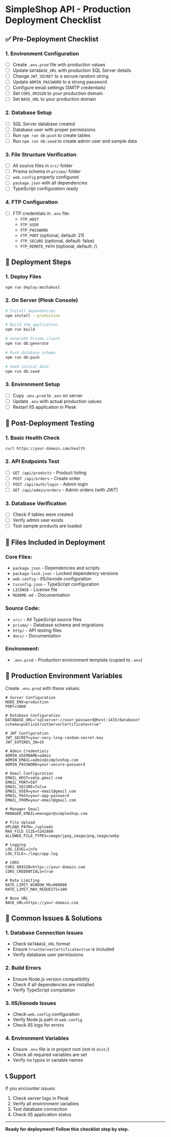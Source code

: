 # SimpleShop API - Production Deployment Checklist

## ✅ Pre-Deployment Checklist

### 1. Environment Configuration
- [ ] Create `.env.prod` file with production values
- [ ] Update `DATABASE_URL` with production SQL Server details
- [ ] Change `JWT_SECRET` to a secure random string
- [ ] Update `ADMIN_PASSWORD` to a strong password
- [ ] Configure email settings (SMTP credentials)
- [ ] Set `CORS_ORIGIN` to your production domain
- [ ] Set `BASE_URL` to your production domain

### 2. Database Setup
- [ ] SQL Server database created
- [ ] Database user with proper permissions
- [ ] Run `npm run db:push` to create tables
- [ ] Run `npm run db:seed` to create admin user and sample data

### 3. File Structure Verification
- [ ] All source files in `src/` folder
- [ ] Prisma schema in `prisma/` folder
- [ ] `web.config` properly configured
- [ ] `package.json` with all dependencies
- [ ] TypeScript configuration ready

### 4. FTP Configuration
- [ ] FTP credentials in `.env` file:
  - `FTP_HOST`
  - `FTP_USER`
  - `FTP_PASSWORD`
  - `FTP_PORT` (optional, default: 21)
  - `FTP_SECURE` (optional, default: false)
  - `FTP_REMOTE_PATH` (optional, default: /)

## 🚀 Deployment Steps

### 1. Deploy Files
```bash
npm run deploy:mochahost
```

### 2. On Server (Plesk Console)
```bash
# Install dependencies
npm install --production

# Build the application
npm run build

# Generate Prisma client
npm run db:generate

# Push database schema
npm run db:push

# Seed initial data
npm run db:seed
```

### 3. Environment Setup
- [ ] Copy `.env.prod` to `.env` on server
- [ ] Update `.env` with actual production values
- [ ] Restart IIS application in Plesk

## 🧪 Post-Deployment Testing

### 1. Basic Health Check
```bash
curl https://your-domain.com/health
```

### 2. API Endpoints Test
- [ ] `GET /api/products` - Product listing
- [ ] `POST /api/orders` - Create order
- [ ] `POST /api/auth/login` - Admin login
- [ ] `GET /api/admin/orders` - Admin orders (with JWT)

### 3. Database Verification
- [ ] Check if tables were created
- [ ] Verify admin user exists
- [ ] Test sample products are loaded

## 📁 Files Included in Deployment

### Core Files:
- `package.json` - Dependencies and scripts
- `package-lock.json` - Locked dependency versions
- `web.config` - IIS/iisnode configuration
- `tsconfig.json` - TypeScript configuration
- `LICENSE` - License file
- `README.md` - Documentation

### Source Code:
- `src/` - All TypeScript source files
- `prisma/` - Database schema and migrations
- `http/` - API testing files
- `docs/` - Documentation

### Environment:
- `.env.prod` - Production environment template (copied to `.env`)

## 🔧 Production Environment Variables

Create `.env.prod` with these values:

```env
# Server Configuration
NODE_ENV=production
PORT=3000

# Database Configuration
DATABASE_URL="sqlserver://user:password@host:1433/database?schema=public&trustServerCertificate=true"

# JWT Configuration
JWT_SECRET=your-very-long-random-secret-key
JWT_EXPIRES_IN=1h

# Admin Credentials
ADMIN_USERNAME=admin
ADMIN_EMAIL=admin@simpleshop.com
ADMIN_PASSWORD=your-secure-password

# Email Configuration
EMAIL_HOST=smtp.gmail.com
EMAIL_PORT=587
EMAIL_SECURE=false
EMAIL_USER=your-email@gmail.com
EMAIL_PASS=your-app-password
EMAIL_FROM=your-email@gmail.com

# Manager Email
MANAGER_EMAIL=manager@simpleshop.com

# File Upload
UPLOAD_PATH=./uploads
MAX_FILE_SIZE=5242880
ALLOWED_FILE_TYPES=image/jpeg,image/png,image/webp

# Logging
LOG_LEVEL=info
LOG_FILE=./logs/app.log

# CORS
CORS_ORIGIN=https://your-domain.com
CORS_CREDENTIALS=true

# Rate Limiting
RATE_LIMIT_WINDOW_MS=900000
RATE_LIMIT_MAX_REQUESTS=100

# Base URL
BASE_URL=https://your-domain.com
```

## 🚨 Common Issues & Solutions

### 1. Database Connection Issues
- Check `DATABASE_URL` format
- Ensure `trustServerCertificate=true` is included
- Verify database user permissions

### 2. Build Errors
- Ensure Node.js version compatibility
- Check if all dependencies are installed
- Verify TypeScript compilation

### 3. IIS/iisnode Issues
- Check `web.config` configuration
- Verify Node.js path in `web.config`
- Check IIS logs for errors

### 4. Environment Variables
- Ensure `.env` file is in project root (not in `dist/`)
- Check all required variables are set
- Verify no typos in variable names

## 📞 Support

If you encounter issues:
1. Check server logs in Plesk
2. Verify all environment variables
3. Test database connection
4. Check IIS application status

---

**Ready for deployment! Follow this checklist step by step.**
